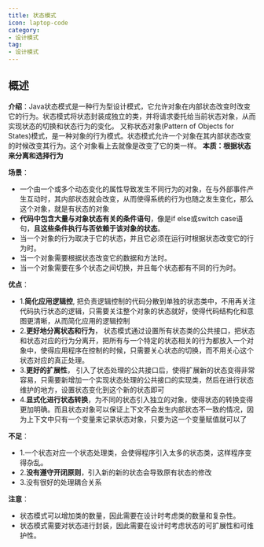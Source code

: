 ```yaml
---
title: 状态模式
icon: laptop-code
category:
- 设计模式
tag:
- 设计模式
---
```


## 概述

**介绍**：Java状态模式是一种行为型设计模式，它允许对象在内部状态改变时改变它的行为。状态模式将状态封装成独立的类，并将请求委托给当前状态对象，从而实现状态的切换和状态行为的变化。
又称状态对象(Pattern of Objects for States)模式，是一种对象的行为模式。状态模式允许一个对象在其内部状态改变的时候改变其行为。这个对象看上去就像是改变了它的类一样。 **本质：根据状态来分离和选择行为**

**场景**：
* 一个由一个或多个动态变化的属性导致发生不同行为的对象，在与外部事件产生互动时，其内部状态就会改变，从而使得系统的行为也随之发生变化，那么这个对象，就是有状态的对象
* **代码中包含大量与对象状态有关的条件语句**，像是if else或switch case语句，**且这些条件执行与否依赖于该对象的状态**。
* 当一个对象的行为取决于它的状态，并且它必须在运行时根据状态改变它的行为时。
* 当一个对象需要根据状态改变它的数据和方法时。
* 当一个对象需要在多个状态之间切换，并且每个状态都有不同的行为时。

**优点**：
* 1.**简化应用逻辑控**, 把负责逻辑控制的代码分散到单独的状态类中，不用再关注代码执行状态的逻辑，只需要关注整个对象的状态就好，使得代码结构化和意图更清晰，从而简化应用的逻辑控制
* 2.**更好地分离状态和行为**，  状态模式通过设置所有状态类的公共接口，把状态和状态对应的行为分离开，把所有与一个特定的状态相关的行为都放入一个对象中，使得应用程序在控制的时候，只需要关心状态的切换，而不用关心这个状态对应的真正处理。
* 3.**更好的扩展性**， 引入了状态处理的公共接口后，使得扩展新的状态变得非常容易，只需要新增加一个实现状态处理的公共接口的实现类，然后在进行状态维护的地方，设置状态变化到这个新的状态即可
* 4.**显式化进行状态转换**，为不同的状态引入独立的对象，使得状态的转换变得更加明确。而且状态对象可以保证上下文不会发生内部状态不一致的情况，因为上下文中只有一个变量来记录状态对象，只要为这一个变量赋值就可以了

**不足**：
* 1.一个状态对应一个状态处理类，会使得程序引入太多的状态类，这样程序变得杂乱。
* 2.**没有遵守开闭原则**，引入新的新的状态会导致原有状态的修改
* 3.没有很好的处理耦合关系
 
**注意**：
* 状态模式可以增加类的数量，因此需要在设计时考虑类的数量和复杂性。
* 状态模式需要对状态进行封装，因此需要在设计时考虑状态的可扩展性和可维护性。

